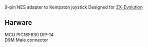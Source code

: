 9-pin NES adapter to Kempston joystick
Designed for [ZX-Evolution](http://www.nedopc.com/)  

## Harware  
MCU PIC16F630 DIP-14  
D9M Male connector  


